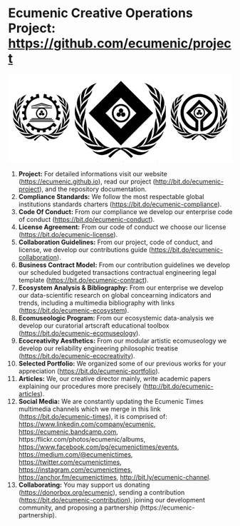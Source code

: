 # Ecumenic Creative Operations Project: https://github.com/ecumenic/project
![Our Logo](https://github.com/ecumenic/project/blob/master/Ecumenic%20Creative%20Operations%20Logo.png)
1. **Project:** For detailed informations visit our website (https://ecumenic.github.io), read our project (http://bit.do/ecumenic-project), and the repository documentation.
2. **Compliance Standards:** We follow the most respectable global institutions standards charters (https://bit.do/ecumenic-compliance).
3. **Code Of Conduct:** From our compliance we develop our enterprise code of conduct (https://bit.do/ecumenic-conduct).
4. **License Agreement:** From our code of conduct we choose our license (https://bit.do/ecumenic-license).
5. **Collaboration Guidelines:** From our project, code of conduct, and license, we develop our contributions guide (https://bit.do/ecumenic-collaboration).
6. **Business Contract Model:** From our contribution guidelines we develop our scheduled budgeted transactions contractual engineering legal template (https://bit.do/ecumenic-contract).
7. **Ecosystem Analysis & Bibliography:** From our enterprise we develop our data-scientific research on global concearning indicators and trends, including a multimedia bibliography with links (https://bit.do/ecumenic-ecosystem).
8. **Ecomuseologic Program:** From our ecosystemic data-analysis we develop our curatorial artscraft educational toolbox (https://bit.do/ecumenic-ecomuseology).
9. **Ecocreativity Aesthetics:** From our modular artistic ecomuseology we develop our reliability engineering philosophic treatise (https://bit.do/ecumenic-ecocreativity).
10. **Selected Portfolio:** We organized some of our previous works for your appreciation (https://bit.do/ecumenic-portfolio).
11. **Articles:** We, our creative director mainly, write academic papers explaining our procedures more precisely (http://bit.do/ecumenic-articles).
12. **Social Media:** We are constantly updating the Ecumenic Times multimedia channels which we merge in this link (https://bit.do/ecumenic-times), it is comprised of: https://www.linkedin.com/company/ecumenic, https://ecumenic.bandcamp.com, https:/flickr.com/photos/ecumenic/albums, https://www.facebook.com/pg/ecumenictimes/events, https://medium.com/@ecumenictimes, https://twitter.com/ecumenictimes, https://instagram.com/ecumenictimes, https://anchor.fm/ecumenictimes, http://bit.ly/ecumenic-channel.
13. **Collaborating:** You may support us donating (https://donorbox.org/ecumenic), sending a contribution (https://bit.do/ecumenic-contribution), joining our development community, and proposing a partnership (https://ecumenic-partnership).
